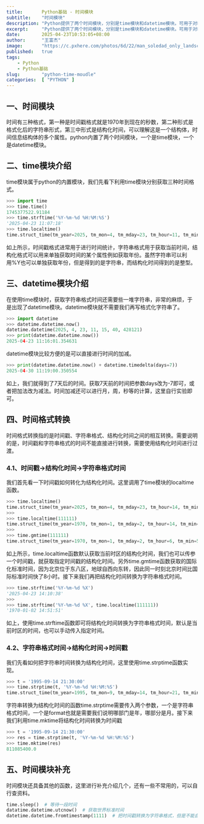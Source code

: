 ```yaml
---
title:       Python基础 - 时间模块
subtitle:    "时间模块"
description: "Python提供了两个时间模块，分别是time模块和datetime模块。可用于对时间进行操作，时间有三种格式，分别为时间戳、格式化时间、结构化时间，可以通过时间模块对时间格式进行转换等。"
excerpt:     "Python提供了两个时间模块，分别是time模块和datetime模块。可用于对时间进行操作，时间有三种格式，分别为时间戳、格式化时间、结构化时间，可以通过时间模块对时间格式进行转换等。"
date:        2025-04-23T10:53:05+08:00
author:      "王富杰"
image:       "https://c.pxhere.com/photos/6d/22/man_soledad_only_landscape_summer_people_silhouettes_sun-830610.jpg!d"
published:   true
tags:
    - Python
    - Python基础
slug:        "python-time-moudle"
categories:  [ "PYTHON" ]
---
```


## 一、时间模块
时间有三种格式，第一种是时间戳格式就是1970年到现在的秒数，第二种形式是格式化后的字符串形式，第三中形式是结构化时间，可以理解这是一个结构体，时间信息结构体的多个属性。python内置了两个时间模块，一个是time模块，一个是datetime模块。

## 二、time模块介绍
time模块属于python的内置模块，我们先看下利用time模块分别获取三种时间格式。
```python
>>> import time
>>> time.time()
1745377522.91184
>>> time.strftime('%Y-%m-%d %H:%M:%S')
'2025-04-23 11:07:18'
>>> time.localtime()
time.struct_time(tm_year=2025, tm_mon=4, tm_mday=23, tm_hour=11, tm_min=8, tm_sec=36, tm_wday=2, tm_yday=113, tm_isdst=0)
```
如上所示，时间戳格式进常用于进行时间统计，字符串格式用于获取当前时间，结构化格式可以用来单独获取时间的某个属性例如获取年份。虽然字符串可以利用%Y也可以单独获取年份，但是得到的是字符串，而结构化时间得到的是整型。

## 三、datetime模块介绍
在使用time模块时，获取字符串格式时间还需要些一堆字符串，非常的麻烦，于是出现了datetime模块。datetime模块就不需要我们再写格式化字符串了。
```python
>>> import datetime
>>> datetime.datetime.now()
datetime.datetime(2025, 4, 23, 11, 15, 40, 428121)
>>> print(datetime.datetime.now())
2025-04-23 11:16:01.354631
```
datetime模块比较方便的是可以直接进行时间的加减。
```python
>>> print(datetime.datetime.now() + datetime.timedelta(days=7))
2025-04-30 11:19:00.350554
```
如上，我们就得到了7天后的时间。获取7天前的时间把参数days改为-7即可，或者把加法改为减法。时间加减还可以进行月，周，秒等的计算，这里自行实验即可。

## 四、时间格式转换
时间格式转换指的是时间戳、字符串格式、结构化时间之间的相互转换。需要说明的是，时间戳和字符串格式的时间不能直接进行转换，需要使用结构化时间进行过渡。

### 4.1、时间戳->结构化时间->字符串格式时间
我们首先看一下时间戳如何转化为结构化时间。这里调用了time模块的localtime函数。
```python
>>> time.localtime()
time.struct_time(tm_year=2025, tm_mon=4, tm_mday=23, tm_hour=14, tm_min=0, tm_sec=46, tm_wday=2, tm_yday=113, tm_isdst=0)
>>> 
>>> time.localtime(111111)
time.struct_time(tm_year=1970, tm_mon=1, tm_mday=2, tm_hour=14, tm_min=51, tm_sec=51, tm_wday=4, tm_yday=2, tm_isdst=0)
>>> 
>>> time.gmtime(111111)
time.struct_time(tm_year=1970, tm_mon=1, tm_mday=2, tm_hour=6, tm_min=51, tm_sec=51, tm_wday=4, tm_yday=2, tm_isdst=0)
```
如上所示，time.localtime函数默认获取当前时区的结构化时间，我们也可以传参一个时间戳，就获取指定时间戳的结构化时间。另外time.gmtime函数获取的国际化标准时间，因为北京位于东八区，地球自西向东转，因此同一时刻北京时间比国际标准时间快了8小时。接下来我们再把结构化时间转换为字符串格式时间。
```python
>>> time.strftime('%Y-%m-%d %X')
'2025-04-23 14:10:38'
>>> 
>>> time.strftime('%Y-%m-%d %X', time.localtime(111111))
'1970-01-02 14:51:51'
```
如上，使用time.strftime函数即可将结构化时间转换为字符串格式时间，默认是当前时区的时间，也可以手动传入指定时间。

### 4.2、字符串格式时间->结构化时间->时间戳
我们先看如何把字符串时间转换为结构化时间，这里使用time.strptime函数实现。
```python
>>> t = '1995-09-14 21:30:00'
>>> time.strptime(t, '%Y-%m-%d %H:%M:%S')
time.struct_time(tm_year=1995, tm_mon=9, tm_mday=14, tm_hour=21, tm_min=30, tm_sec=0, tm_wday=3, tm_yday=257, tm_isdst=-1)
```
字符串转换为结构化时间的函数time.strptime需要传入两个参数，一个是字符串格式时间，一个是format也就是需要我们说明哪部门是年，哪部分是月。接下来我们利用time.mktime将结构化时间转换为时间戳
```python
>>> t = '1995-09-14 21:30:00'
>>> res = time.strptime(t, '%Y-%m-%d %H:%M:%S')
>>> time.mktime(res)
811085400.0
```

## 五、时间模块补充
时间模块还具备其他的函数，这里进行补充介绍几个，还有一些不常用的，可以自行查资料。
```python
time.sleep()  # 等待一段时间
datatime.datetime.utcnow()  # 获取世界标准时间
datetime.datetime.fromtimestamp(1111)  # 把时间戳转换为字符串格式，但是不能自定义格式。
```